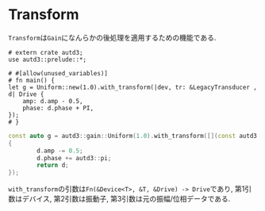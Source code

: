 # Transform

`Transform`は`Gain`になんらかの後処理を適用するための機能である.

```rust,edition2021
# extern crate autd3;
use autd3::prelude::*;

# #[allow(unused_variables)]
# fn main() {
let g = Uniform::new(1.0).with_transform(|dev, tr: &LegacyTransducer , d| Drive {
    amp: d.amp - 0.5,
    phase: d.phase + PI,
});
# }
```

```cpp
const auto g = autd3::gain::Uniform(1.0).with_transform([](const autd3::Device& dev, const autd3::Transducer& tr,  autd3::Drive d) -> autd3::Drive
{
        d.amp -= 0.5;
        d.phase += autd3::pi;
        return d;
});
```

`with_transform`の引数は`Fn(&Device<T>, &T, &Drive) -> Drive`であり, 第1引数はデバイス, 第2引数は振動子, 第3引数は元の振幅/位相データである.
